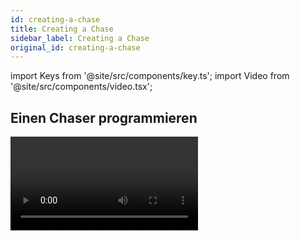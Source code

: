 ```yaml
---
id: creating-a-chase
title: Creating a Chase
sidebar_label: Creating a Chase
original_id: creating-a-chase
---
```


import Keys from '@site/src/components/key.ts';
import Video from '@site/src/components/video.tsx';

## Einen Chaser programmieren

<Video videoId="M0h5zV4S_OI" title="Recording a Chase" />

Zum Programmieren eines Chasers stellen Sie für jeden Schritt das
gewünschte Bild ein und speichern es.

Dazu können Sie alle Geräte und Dimmer einzeln einstellen, Sie können
per [Quick Build](#einen-chaser-mit-quick-build-erstellen) einen Chaser aus 
[Paletten](../palettes.md) und [Cues](../cues.md) zusammenstellen,
oder Sie benutzen die [<Keys.HardKey>Include</Keys.HardKey>](../cues/editing-cues.md#cues-wiederverwenden---die-include-funktion)-Funktion, um die Einstellungen aus bereits programmierten Cues zu verwenden.

1. Drücken Sie die Taste <Keys.HardKey>Record</Keys.HardKey>, dann <Keys.SoftKey>Chase</Keys.SoftKey> (oder 2x <Keys.HardKey>Record</Keys.HardKey>). 
*(Ältere Pulte haben dafür die Taste <Keys.HardKey>Record Chase</Keys.HardKey>).*

2. Drücken Sie die <strong>Swop</strong>-Taste des Playbacks, auf das Sie den Chaser
speichern möchten *(ebenso lassen sich Chaser auf die Schaltflächen im
'Playbacks'-Fenster speichern)*.

3. Stellen Sie das gewünschte Bild für den ersten Schritt ein, entweder
manuell, oder unter Verwendung bestehender Cues mittels der 
[<Keys.HardKey>Include</Keys.HardKey>](../cues/editing-cues.md#cues-wiederverwenden---die-include-funktion)-Funktion

4. Die Nummer des aktuellen Schrittes lässt sich mit <Keys.SoftKey>Step Number</Keys.SoftKey>
ändern.

5. Betätigen Sie die <strong>Swop</strong>-Taste des Playbacks, um den Inhalt des
Programmierspeichers als Schritt eines Chasers zu speichern. Alternativ
können Sie <Keys.SoftKey>Append Step</Keys.SoftKey> (Schritt anfügen) aus dem Menü verwenden.

6. Drücken Sie <Keys.HardKey>Clear</Keys.HardKey> *(außer wenn Sie den Inhalt des
Programmierspeichers teilweise weiterverwenden wollen)*, und wiederholen
den Vorgang ab Schritt 3 zum Erstellen des nächsten Chase-Schrittes.

7. Drücken Sie <Keys.HardKey>Exit</Keys.HardKey> zum Beenden, wenn Sie alle gewünschten Schritte
gespeichert haben.

---

-   Mit <Keys.SoftKey>Record Mode</Keys.SoftKey> wählt man zwischen:

    - <Keys.SoftKey>Record By Fixture</Keys.SoftKey> (Speichern pro Gerät) - alle Attribute 
	aller angewählten oder veränderten Geräte werden gespeichert

    - <Keys.SoftKey>Record By Channel</Keys.SoftKey> (Speichern pro Kanal) - nur die geänderten 
	Attribute werden gespeichert

    - <Keys.SoftKey>Record Stage</Keys.SoftKey> (Bühne speichern) - alle Geräte mit
    Helligkeit > 0 werden gespeichert

    - &nbsp;<Keys.SoftKey>Quick Build</Keys.SoftKey> - [siehe nächster Abschnitt](#einen-chaser-mit-quick-build-erstellen)

-   Die aktuelle Schrittnummer sowie die Gesamtzahl der Schritte wird in
    der oberen Zeile des Displays angezeigt.

-   Drücken Sie <Keys.HardKey>Clear</Keys.HardKey>, wenn Sie mit dem Programmieren fertig sind;
    anderenfalls überlagert der Programmierspeicher den aufgerufenen
    Chaser, so dass nicht das gewünschte Ergebnis zu sehen ist.

-   In Chasern lassen sich auch [Shapes](../effects.md) verwenden. 
	Wird derselbe Shape in mehreren aufeinanderfolgenden Schritten 
	verwendet, so läuft er nahtlos durch; anderenfalls endet er mit 
	dem jeweiligen Schritt. *(‚Derselbe' Shape wird dann angenommen, 
	wenn nach dem vorherigen Schritt nicht <Keys.HardKey>Clear</Keys.HardKey> gedrückt wurde 
	und Größe, Geschwindigkeit und Phase des Shapes nicht verändert 
	wurden, oder wenn der Shape per [Include](../cues/editing-cues.md#cues-wiederverwenden---die-include-funktion) 
	aus dem vorherigen Schritt übernommen und nicht modifiziert wurde.)*

-   Dem Chaser kann eine Bezeichnung zugeordnet werden: drücken Sie dazu
    <Keys.SoftKey>Set Legend</Keys.SoftKey>, und dann die <strong>Swop</strong>-Taste des Chasers, um dann,
    wie auch bei Cues, die Bezeichnung einzugeben.

-   Chaser können aus einer unbegrenzten Anzahl von Schritten bestehen.

## Einen Chaser mit Quick Build erstellen

Mit Quick Build kann man, wie der Name schon vermuten lässt, sehr rasch
einen Chaser aus bestehenden Cues und Paletten erstellen.

Beginnen Sie wie oben beschrieben, einen Chaser zu programmieren, und
setzen Sie den <Keys.SoftKey>Record Mode</Keys.SoftKey> auf ‚Quick Build'.

Wählen Sie nun einen Cue oder eine [Palette](../palettes.md) aus, um einen Schritt zu
erstellen. Werden mehrere Cues/Paletten ausgewählt, so wird jeweils ein
neuer Schritt angefügt.

Um nur ausgewählte Geräte aus einer Palette oder einem Playback zu
verwenden, wählen Sie zunächst die Geräte aus, und klicken dann auf die
Palette/das Playback.
